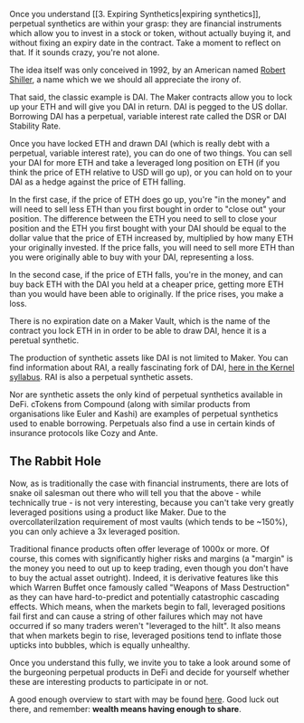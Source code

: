 Once you understand [[3. Expiring Synthetics|expiring synthetics]], perpetual synthetics are within your grasp: they are financial instruments which allow you to invest in a stock or token, without actually buying it, and without fixing an expiry date in the contract. Take a moment to reflect on that. If it sounds crazy, you're not alone. 

The idea itself was only conceived in 1992, by an American named [Robert Shiller](https://en.wikipedia.org/wiki/Robert_J._Shiller), a name which we we should all appreciate the irony of.

That said, the classic example is DAI. The Maker contracts allow you to lock up your ETH and will give you DAI in return. DAI is pegged to the US dollar. Borrowing DAI has a perpetual, variable interest rate called the DSR or DAI Stability Rate. 

Once you have locked ETH and drawn DAI (which is really debt with a perpetual, variable interest rate), you can do one of two things. You can sell your DAI for more ETH and take a leveraged long position on ETH (if you think the price of ETH relative to USD will go up), or you can hold on to your DAI as a hedge against the price of ETH falling.

In the first case, if the price of ETH does go up, you're "in the money" and will need to sell less ETH than you first bought in order to "close out" your position. The difference between the ETH you need to sell to close your position and the ETH you first bought with your DAI should be equal to the dollar value that the price of ETH increased by, multiplied by how many ETH your originally invested. If the price falls, you will need to sell more ETH than you were originally able to buy with your DAI, representing a loss.

In the second case, if the price of ETH falls, you're in the money, and can buy back ETH with the DAI you held at a cheaper price, getting more ETH than you would have been able to originally. If the price rises, you make a loss.

There is no expiration date on a Maker Vault, which is the name of the contract you lock ETH in in order to be able to draw DAI, hence it is a peretual synthetic.

The production of synthetic assets like DAI is not limited to Maker. You can find information about RAI, a really fascinating fork of DAI, [here in the Kernel syllabus](https://www.kernel.community/en/build/token-studies/rai). RAI is also a perpetual synthetic assets.

Nor are synthetic assets the only kind of perpetual synthetics available in DeFi. cTokens from Compound (along with similar products from organisations like Euler and Kashi) are examples of perpetual synthetics used to enable borrowing. Perpetuals also find a use in certain kinds of insurance protocols like Cozy and Ante.

## The Rabbit Hole

Now, as is traditionally the case with financial instruments, there are lots of snake oil salesman out there who will tell you that the above - while technically true - is not very interesting, because you can't take very greatly leveraged positions using a product like Maker. Due to the overcollaterilzation requirement of most vaults (which tends to be ~150%), you can only achieve a 3x leveraged position.

Traditional finance products often offer leverage of 1000x or more. Of course, this comes with significantly higher risks and margins (a "margin" is the money you need to out up to keep trading, even though you don't have to buy the actual asset outright). Indeed, it is derivative features like this which Warren Buffet once famously called "Weapons of Mass Destruction" as they can have hard-to-predict and potentially catastrophic cascading effects. Which means, when the markets begin to fall, leveraged positions fail first and can cause a string of other failures which may not have occurred if so many traders weren't "leveraged to the hilt". It also means that when markets begin to rise, leveraged positions tend to inflate those upticks into bubbles, which is equally unhealthy.

Once you understand this fully, we invite you to take a look around some of the burgeoning perpetual products in DeFi and decide for yourself whether these are interesting products to participate in or not. 

A good enough overview to start with may be found [here](https://newsletter.banklesshq.com/p/the-perks-of-decentralized-perps). Good luck out there, and remember: **wealth means having enough to share**.